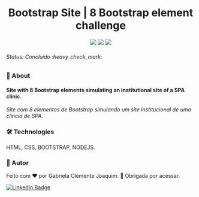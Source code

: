 <h1 align="center"> Bootstrap Site | 8 Bootstrap element challenge </h1> 
<p align="center"> <img src="https://img.shields.io/static/v1?label=Status&message=Finished&color=#008000&style=for-the-badge&logo=ghost"/> <img src="https://img.shields.io/github/license/gabrielajc/Bootstrap?color=blue"/> <img src="https://img.shields.io/static/v1?label=Netlify&message=deploy&color=blue&style=for-the-badge&logo=netlify"/> </p>

<h6> Status: Concluido :heavy_check_mark: </h6>

### :small_blue_diamond: About 
<h4> Site with 8 Bootstrap elements simulating an institutional site of a SPA clinic. </h4>
<i> Site com 8 elementos de Bootstrap simulando um site institucional de uma clincia de SPA. </i>

### 🛠️ Technologies
HTML, CSS, BOOTSTRAP, NODEJS.

### :woman: Autor

Feito com ❤️ por Gabriela Clemente Joaquim. :wave: Obrigada por acessar.

[![Linkedin Badge](https://img.shields.io/badge/-Gabe-blue?style=flat-square&logo=Linkedin&logoColor=white&link=https://www.linkedin.com/in/gabeclemente/)](https://www.linkedin.com/in/gabeclemente/) 
